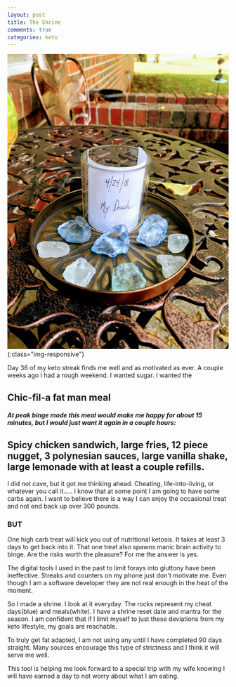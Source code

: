 ```yaml
---
layout: post
title: The Shrine
comments: true
categories: keto
---
```

![Shrine](/assets/img/shrine.jpg){:class="img-responsive"}

Day 36 of my keto streak finds me well and as motivated as ever.  A couple weeks ago I had a rough weekend.  I wanted sugar.  I wanted the 
## Chic-fil-a fat man meal
##### At peak binge mode this meal would make me happy for about 15 minutes, but I would just want it again in a couple hours: 
## Spicy chicken sandwich, large fries, 12 piece nugget, 3 polynesian sauces, large vanilla shake, large lemonade with at least a couple refills.

I did not cave, but it got me thinking ahead.  Cheating, life-into-living, or whatever you call it..... I know that at some point I am going to have some carbs again.  I want to believe there is a way I can enjoy the occasional treat and not end back up over 300 pounds.

### BUT 
One high carb treat will kick you out of nutritional ketosis.  It takes at least 3 days to get back into it.  That one treat also spawns manic brain activity to binge.  Are the risks worth the pleasure?  For me the answer is yes.

The digital tools I used in the past to limit forays into gluttony have been ineffective.  Streaks and counters on my phone just don't motivate me.  Even though I am a software developer they are not real enough in the heat of the moment.

So I made a shrine.  I look at it everyday. The rocks represent my cheat days(blue) and meals(white). I have a shrine reset date and mantra for the season.  I am confident that if I limit myself to just these deviations from my keto lifestyle, my goals are reachable.

To truly get fat adapted, I am not using any until I have completed 90 days straight. Many sources encourage this type of strictness and I think it will serve me well.

This tool is helping me look forward to a special trip with my wife knowing I will have earned a day to not worry about what I am eating.